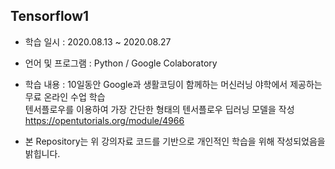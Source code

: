 ## Tensorflow1

- 학습 일시 : 2020.08.13 ~ 2020.08.27

- 언어 및 프로그램 : Python / Google Colaboratory

- 학습 내용 : 10일동안 Google과 생활코딩이 함께하는 머신러닝 야학에서 제공하는 무료 온라인 수업 학습<br>
             텐서플로우를 이용하여 가장 간단한 형태의 텐서플로우 딥러닝 모델을 작성<br>
             <https://opentutorials.org/module/4966>
- 본 Repository는 위 강의자료 코드를 기반으로 개인적인 학습을 위해 작성되었음을 밝힙니다.
